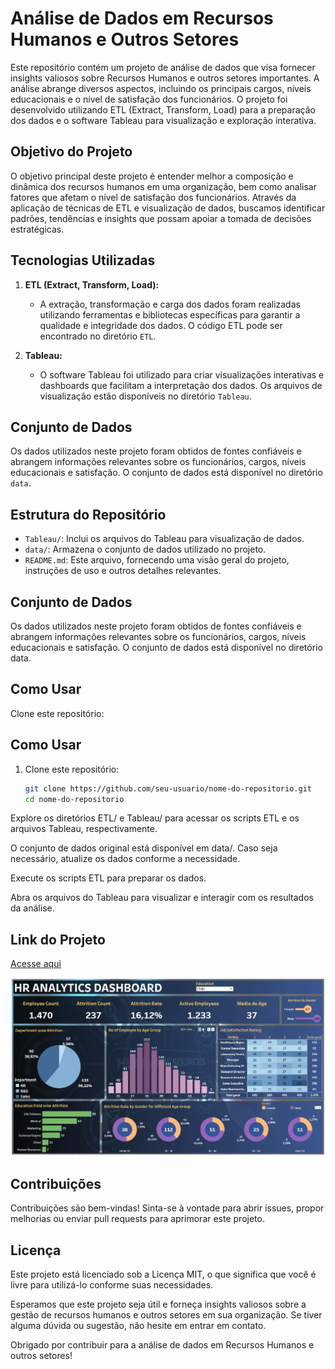 # Análise de Dados em Recursos Humanos e Outros Setores

Este repositório contém um projeto de análise de dados que visa fornecer insights valiosos sobre Recursos Humanos e outros setores importantes. A análise abrange diversos aspectos, incluindo os principais cargos, níveis educacionais e o nível de satisfação dos funcionários. O projeto foi desenvolvido utilizando ETL (Extract, Transform, Load) para a preparação dos dados e o software Tableau para visualização e exploração interativa.

## Objetivo do Projeto

O objetivo principal deste projeto é entender melhor a composição e dinâmica dos recursos humanos em uma organização, bem como analisar fatores que afetam o nível de satisfação dos funcionários. Através da aplicação de técnicas de ETL e visualização de dados, buscamos identificar padrões, tendências e insights que possam apoiar a tomada de decisões estratégicas.

## Tecnologias Utilizadas

1. **ETL (Extract, Transform, Load):**
   - A extração, transformação e carga dos dados foram realizadas utilizando ferramentas e bibliotecas específicas para garantir a qualidade e integridade dos dados. O código ETL pode ser encontrado no diretório `ETL`.

2. **Tableau:**
   - O software Tableau foi utilizado para criar visualizações interativas e dashboards que facilitam a interpretação dos dados. Os arquivos de visualização estão disponíveis no diretório `Tableau`.

## Conjunto de Dados

Os dados utilizados neste projeto foram obtidos de fontes confiáveis e abrangem informações relevantes sobre os funcionários, cargos, níveis educacionais e satisfação. O conjunto de dados está disponível no diretório `data`.

## Estrutura do Repositório

- `Tableau/`: Inclui os arquivos do Tableau para visualização de dados.
- `data/`: Armazena o conjunto de dados utilizado no projeto.
- `README.md`: Este arquivo, fornecendo uma visão geral do projeto, instruções de uso e outros detalhes relevantes.

## Conjunto de Dados

Os dados utilizados neste projeto foram obtidos de fontes confiáveis e abrangem informações relevantes sobre os funcionários, cargos, níveis educacionais e satisfação. O conjunto de dados está disponível no diretório data.

## Como Usar
Clone este repositório:

## Como Usar

1. Clone este repositório:

   ```bash
   git clone https://github.com/seu-usuario/nome-do-repositorio.git
   cd nome-do-repositorio
   ```
Explore os diretórios ETL/ e Tableau/ para acessar os scripts ETL e os arquivos Tableau, respectivamente.

O conjunto de dados original está disponível em data/. Caso seja necessário, atualize os dados conforme a necessidade.

Execute os scripts ETL para preparar os dados.

Abra os arquivos do Tableau para visualizar e interagir com os resultados da análise.

## Link do Projeto
[Acesse aqui](https://public.tableau.com/app/profile/sisnando.nunes.junior/viz/hr_project_17006952987930/HRANALYSIS?publish=yes)

[![Imagem](Backgrounds/Capturar.JPG "Imagem")](Backgrounds/Capturar.JPG "Imagem")

## Contribuições
Contribuições são bem-vindas! Sinta-se à vontade para abrir issues, propor melhorias ou enviar pull requests para aprimorar este projeto.

## Licença
Este projeto está licenciado sob a Licença MIT, o que significa que você é livre para utilizá-lo conforme suas necessidades.

Esperamos que este projeto seja útil e forneça insights valiosos sobre a gestão de recursos humanos e outros setores em sua organização. Se tiver alguma dúvida ou sugestão, não hesite em entrar em contato.

Obrigado por contribuir para a análise de dados em Recursos Humanos e outros setores!
